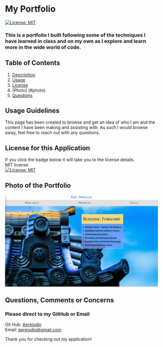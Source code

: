 # My Portfolio

[![License: MIT](https://img.shields.io/badge/License-MIT-yellow.svg)](https://opensource.org/licenses/MIT)

### This is a portfolio I built following some of the techniques I have learned in class and on my own as I explore and learn more in the wide world of code.

## Table of Contents

1. [Description](#description)
2. [Usage](#usage)
3. [License](#license)
4. [Photo] (#photo)
5. [Questions](#questions)

## Usage Guidelines <a name="usage"></a>

This page has been created to browse and get an idea of who I am and the content I have been making and assisting with. As such I would browse away, feel free to reach out with any questions.

## License for this Application <a name="license"></a><br>

If you click the badge below it will take you to the license details.<br>
MIT license<br>
[![License: MIT](https://img.shields.io/badge/License-MIT-yellow.svg)](https://opensource.org/licenses/MIT)

## Photo of the Portfolio <a name="photo"></a><br>

![Photo of Profile](./profilescreenshot.PNG)

## Questions, Comments or Concerns <a name="questions"></a><br>

### Please direct to my GitHub or Email

Git Hub: [Aereisdin](https://www.github.com/Aereisdin)<br>
Email: [aereisdin@gmail.com](aereisdin@gmail.com)<br>

Thank you for checking out my application!
